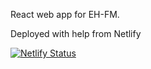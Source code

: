 React web app for EH-FM.

Deployed with help from Netlify

[![Netlify Status](https://api.netlify.com/api/v1/badges/c27835a2-5f0c-4565-aba2-96388cd25e91/deploy-status)](https://app.netlify.com/sites/ehfm/deploys)
